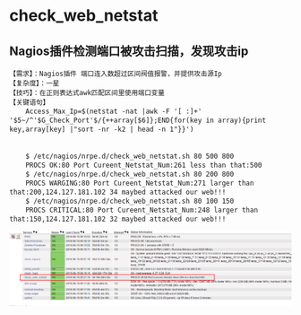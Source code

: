 # check_web_netstat 
## Nagios插件检测端口被攻击扫描，发现攻击ip
    【需求】：Nagios插件 端口连入数超过区间阀值报警，并提供攻击源Ip
    【复杂度】：一星
    【技巧】：在正则表达式awk匹配区间里使用端口变量
    【关键语句】
        Access_Max_Ip=$(netstat -nat |awk -F '[ :]+' '$5~/^'$G_Check_Port'$/{++array[$6]};END{for(key in array){print key,array[key] |"sort -nr -k2 | head -n 1"}}')

    
        $ /etc/nagios/nrpe.d/check_web_netstat.sh 80 500 800
        PROCS OK:80 Port Cureent_Netstat_Num:261 less than that:500
        $ /etc/nagios/nrpe.d/check_web_netstat.sh 80 200 800
        PROCS WARGING:80 Port Cureent_Netstat_Num:271 larger than that:200,124.127.181.102 34 maybed attacked our web!!!
        $ /etc/nagios/nrpe.d/check_web_netstat.sh 80 100 150
        PROCS CRITICAL:80 Port Cureent_Netstat_Num:248 larger than that:150,124.127.181.102 32 maybed attacked our web!!!
 
 ![image](https://github.com/Luolired/Dev_Shell_Item/blob/master/Check_web_netstat/888.jpg)    

